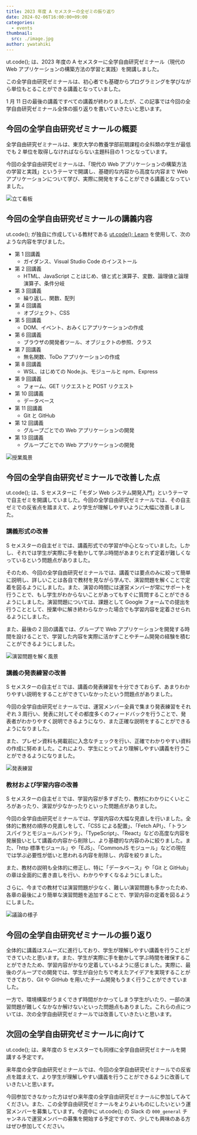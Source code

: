 ```yaml
---
title: 2023 年度 A セメスターの全ゼミの振り返り
date: 2024-02-06T16:00:00+09:00
categories:
  - events
thumbnail:
  src: ./image.jpg
author: ywatahiki
---
```


ut.code(); は、2023 年度の A セメスターに全学自由研究ゼミナール（現代の Web アプリケーションの構築方法の学習と実践）を開講しました。

この全学自由研究ゼミナールは、初心者でも基礎からプログラミングを学びながら単位もとることができる講義となっていました。

1 月 11 日の最後の講義ですべての講義が終わりましたが、この記事では今回の全学自由研究ゼミナール全体の振り返りを書いていきたいと思います。

## 今回の全学自由研究ゼミナールの概要

全学自由研究ゼミナールは、東京大学の教養学部前期課程の全科類の学生が最低でも 2 単位を取得しなければならない主題科目の 1 つとなっています。

今回の全学自由研究ゼミナールは、「現代の Web アプリケーションの構築方法の学習と実践」というテーマで開講し、基礎的な内容から高度な内容まで Web アプリケーションについて学び、実際に開発をすることができる講義となっていました。

![立て看板](./signage.jpg)

## 今回の全学自由研究ゼミナールの講義内容

ut.code(); が独自に作成している教材である [ut.code(); Learn](https://learn.utcode.net/) を使用して、次のような内容を学びました。

- 第 1 回講義
  - ガイダンス、Visual Studio Code のインストール
- 第 2 回講義
  - HTML、JavaScript ことはじめ、値と式と演算子、変数、論理値と論理演算子、条件分岐
- 第 3 回講義
  - 繰り返し、関数、配列
- 第 4 回講義
  - オブジェクト、CSS
- 第 5 回講義
  - DOM、イベント、おみくじアプリケーションの作成
- 第 6 回講義
  - ブラウザの開発者ツール、オブジェクトの参照、クラス
- 第 7 回講義
  - 無名関数、ToDo アプリケーションの作成
- 第 8 回講義
  - WSL、はじめての Node.js、モジュールと npm、Express
- 第 9 回講義
  - フォーム、GET リクエストと POST リクエスト
- 第 10 回講義
  - データベース
- 第 11 回講義
  - Git と GitHub
- 第 12 回講義
  - グループごとでの Web アプリケーションの開発
- 第 13 回講義
  - グループごとでの Web アプリケーションの開発

![授業風景](./class.jpg)

## 今回の全学自由研究ゼミナールで改善した点

ut.code(); は、S セメスターに「モダン Web システム開発入門」というテーマで自主ゼミを開講していました。今回の全学自由研究ゼミナールでは、その自主ゼミでの反省点を踏まえて、より学生が理解しやすいように大幅に改善しました。

### 講義形式の改善

S セメスターの自主ゼミでは、講義形式での学習が中心となっていました。しかし、それでは学生が実際に手を動かして学ぶ時間があまりとれず定着が難しくなっているという問題点がありました。

そのため、今回の全学自由研究ゼミナールでは、講義では要点のみに絞って簡単に説明し、詳しいことは各自で教材を見ながら学んで、演習問題を解くことで定着を図るようにしました。また、演習の時間には運営メンバーが常にサポートを行うことで、もし学生がわからないことがあってもすぐに質問することができるようにしました。演習問題については、課題として Google フォームでの提出を行うこととして、授業中に解き終わらなかった場合でも学習内容を定着させられるようにしました。

また、最後の 2 回の講義では、グループで Web アプリケーションを開発する時間を設けることで、学習した内容を実際に活かすことやチーム開発の経験を積むことができるようにしました。

![演習問題を解く風景](./solving-exercise.jpg)

### 講義の発表練習の改善

S セメスターの自主ゼミでは、講義の発表練習を十分できておらず、あまりわかりやすい説明をすることができていなかったという問題点がありました。

今回の全学自由研究ゼミナールでは、運営メンバー全員で集まり発表練習をそれぞれ 3 周行い、発表に対してその都度多くのフィードバックを行うことで、発表者がわかりやすく説明できるようになり、また正確な説明をすることができるようになりました。

また、プレゼン資料も掲載前に入念なチェックを行い、正確でわかりやすい資料の作成に努めました。これにより、学生にとってより理解しやすい講義を行うことができるようになりました。

![発表練習](./presentation-practice.jpg)

### 教材および学習内容の改善

S セメスターの自主ゼミでは、学習内容が多すぎたり、教材にわかりにくいところがあったり、演習が少なかったりといった問題点がありました。

今回の全学自由研究ゼミナールでは、学習内容の大幅な見直しを行いました。全体的に教材の順序の見直しをして、「CSS による配置」、「Fetch API」、「トランスパイラとモジュールバンドラ」、「TypeScript」、「React」などの高度な内容を発展扱いとして講義の内容から削除し、より基礎的な内容のみに絞りました。また、「http 標準モジュール」や「EJS」、「CommonJS モジュール」などの現在では学ぶ必要性が低いと思われる内容を削除し、内容を絞りました。

また、教材の説明も全体的に修正し、特に「データベース」や「Git と GitHub」の章は全面的に書き直しを行い、わかりやすくなるようにしました。

さらに、今までの教材では演習問題が少なく、難しい演習問題も多かったため、各章の最後により簡単な演習問題を追加することで、学習内容の定着を図るようにしました。

![議論の様子](./discussion.png)

## 今回の全学自由研究ゼミナールの振り返り

全体的に講義はスムーズに進行しており、学生が理解しやすい講義を行うことができていたと思います。また、学生が実際に手を動かして学ぶ時間を確保することができたため、学習内容がかなり定着しているように感じました。実際に、最後のグループでの開発では、学生が自分たちで考えたアイデアを実現することができており、Git や GitHub を用いたチーム開発もうまく行うことができていました。

一方で、環境構築がうまくできず時間がかかってしまう学生がいたり、一部の演習問題が難しくなかなか解けないといった問題点もありました。これらの点については、次の全学自由研究ゼミナールでは改善していきたいと思います。

## 次回の全学自由研究ゼミナールに向けて

ut.code(); は、来年度の S セメスターでも同様に全学自由研究ゼミナールを開講する予定です。

来年度の全学自由研究ゼミナールでは、今回の全学自由研究ゼミナールでの反省点を踏まえて、より学生が理解しやすい講義を行うことができるように改善していきたいと思います。

今回参加できなかった方はぜひ来年度の全学自由研究ゼミナールに参加してみてください。また、この全学自由研究ゼミナールをよりよいものにしたいという運営メンバーを募集しています。今週中に ut.code(); の Slack の `000_general` チャンネルで運営メンバーの募集を開始する予定ですので、少しでも興味のある方はぜひ参加してください。
